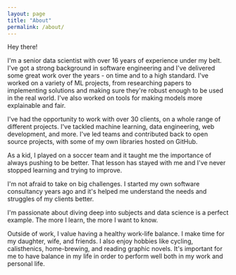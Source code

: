 ```yaml
---
layout: page
title: "About"
permalink: /about/
---
```


Hey there!


I'm a senior data scientist with over 16 years of experience under my belt. I've got a strong background in software engineering and I've delivered some great work over the years - on time and to a high standard. I've worked on a variety of ML projects, from researching papers to implementing solutions and making sure they're robust enough to be used in the real world. I've also worked on tools for making models more explainable and fair.


I've had the opportunity to work with over 30 clients, on a whole range of different projects. I've tackled machine learning, data engineering, web development, and more. I've led teams and contributed back to open source projects, with some of my own libraries hosted on GitHub.


As a kid, I played on a soccer team and it taught me the importance of always pushing to be better. That lesson has stayed with me and I've never stopped learning and trying to improve.


I'm not afraid to take on big challenges. I started my own software consultancy years ago and it's helped me understand the needs and struggles of my clients better.


I'm passionate about diving deep into subjects and data science is a perfect example. The more I learn, the more I want to know.


Outside of work, I value having a healthy work-life balance. I make time for my daughter, wife, and friends. I also enjoy hobbies like cycling, calisthenics, home-brewing, and reading graphic novels. It's important for me to have balance in my life in order to perform well both in my work and personal life.
